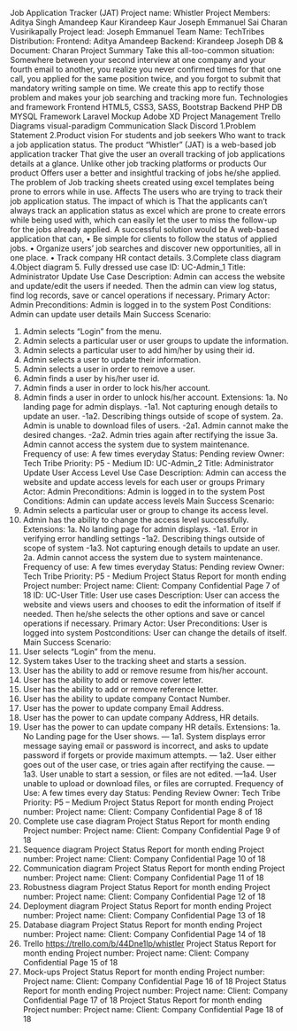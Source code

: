 Job Application Tracker (JAT)
Project name: Whistler
Project Members: Aditya Singh
Amandeep Kaur
Kirandeep Kaur
Joseph Emmanuel
Sai Charan Vusirikapally
Project lead: Joseph Emmanuel
Team Name: TechTribes
Distribution: Frontend: Aditya
Amandeep
Backend: Kirandeep
Joseph
DB & Document: Charan
Project Summary
Take this all-too-common situation: Somewhere between your second interview at one company and your fourth email to another, you realize you never confirmed times for that one call, you applied for the same position twice, and you forgot to submit that mandatory writing sample on time. We create this app to rectify those problem and makes your job searching and tracking more fun.
Technologies and framework
Frontend
HTML5, CSS3, SASS, Bootstrap
Backend
PHP
DB
MYSQL
Framework
Laravel
Mockup
Adobe XD
Project Management
Trello
Diagrams
visual-paradigm
Communication
Slack
Discord
1.Problem Statement
2.Product vision
For
students and job seekers
Who
want to track a job application status.
The product “Whistler” (JAT)
is a web-based job application tracker
That
give the user an overall tracking of job applications details at a glance.
Unlike
other job tracking platforms or products
Our product
Offers user a better and insightful tracking of jobs he/she applied.
The problem of
Job tracking sheets created using excel templates being prone to errors while in use.
Affects
The users who are trying to track their job application status.
The impact of which is
That the applicants can’t always track an application status as excel which are prone to create errors while being used with, which can easily let the user to miss the follow-up for the jobs already applied.
A successful solution would be
A web-based application that can,
• Be simple for clients to follow the status of applied jobs.
• Organize users’ job searches and discover new opportunities, all in one place.
• Track company HR contact details.
3.Complete class diagram
4.Object diagram
5. Fully dressed use case
ID:
UC-Admin_1
Title:
Administrator Update Use Case
Description:
Admin can access the website and update/edit the users if needed. Then the admin can view log status, find log records, save or cancel operations if necessary.
Primary Actor:
Admin
Preconditions:
Admin is logged in to the system
Post Conditions:
Admin can update user details
Main Success
Scenario:
1. Admin selects “Login” from the menu.
2. Admin selects a particular user or user groups to update the information.
3. Admin selects a particular user to add him/her by using their id.
4. Admin selects a user to update their information.
5. Admin selects a user in order to remove a user.
6. Admin finds a user by his/her user id.
7. Admin finds a user in order to lock his/her account.
8. Admin finds a user in order to unlock his/her account.
Extensions:
1a. No landing page for admin displays.
-1a1. Not capturing enough details to update an user.
-1a2. Describing things outside of scope of system. 2a. Admin is unable to download files of users.
-2a1. Admin cannot make the desired changes.
-2a2. Admin tries again after rectifying the issue
3a. Admin cannot access the system due to system maintenance.
Frequency of
use:
A few times everyday
Status:
Pending review
Owner:
Tech Tribe
Priority:
P5 - Medium
ID:
UC-Admin_2
Title:
Administrator Update User Access Level Use Case
Description:
Admin can access the website and update access levels for each user or groups
Primary Actor:
Admin
Preconditions:
Admin is logged in to the system
Post Conditions:
Admin can update access levels
Main Success
Scenario:
1. Admin selects a particular user or group to change its access level.
2. Admin has the ability to change the access level successfully.
Extensions:
1a. No landing page for admin displays.
-1a1. Error in verifying error handling settings
-1a2. Describing things outside of scope of system
-1a3. Not capturing enough details to update an user.
2a. Admin cannot access the system due to system maintenance.
Frequency of
use:
A few times everyday
Status:
Pending review
Owner:
Tech Tribe
Priority:
P5 - Medium
Project Status Report for month ending <month-year> Project number: <project code>
Project name: <project name> Client: <client name>
Company Confidential Page 7 of 18
ID:
UC-User
Title:
User use cases
Description:
User can access the website and views users and chooses to edit the information of itself if needed. Then he/she selects the other options
and save or cancel operations if necessary.
Primary Actor:
User
Preconditions:
User is logged into system
Postconditions:
User can change the details of itself.
Main Success Scenario:
1. User selects “Login” from the menu.
2. System takes User to the tracking sheet and starts a session.
3. User has the ability to add or remove resume from his/her account.
4. User has the ability to add or remove cover letter.
5. User has the ability to add or remove reference letter.
6. User has the ability to update company Contact Number.
7. User has the power to update company Email Address.
8. User has the power to can update company Address, HR details.
9. User has the power to can update company HR details.
Extensions:
1a. No Landing page for the User shows.
— 1a1. System displays error message saying email or password is incorrect, and asks to update password if forgets or provide maximum attempts.
— 1a2. User either goes out of the user case, or tries again after rectifying the cause.
—1a3. User unable to start a session, or files are not edited.
—1a4. User unable to upload or download files, or files are corrupted.
Frequency of
Use:
A few times every day
Status:
Pending Review
Owner:
Tech Tribe
Priority:
P5 – Medium
Project Status Report for month ending <month-year> Project number: <project code>
Project name: <project name> Client: <client name>
Company Confidential Page 8 of 18
6. Complete use case diagram
Project Status Report for month ending <month-year> Project number: <project code>
Project name: <project name> Client: <client name>
Company Confidential Page 9 of 18
7. Sequence diagram
Project Status Report for month ending <month-year> Project number: <project code>
Project name: <project name> Client: <client name>
Company Confidential Page 10 of 18
9. Communication diagram
Project Status Report for month ending <month-year> Project number: <project code>
Project name: <project name> Client: <client name>
Company Confidential Page 11 of 18
9. Robustness diagram
Project Status Report for month ending <month-year> Project number: <project code>
Project name: <project name> Client: <client name>
Company Confidential Page 12 of 18
10. Deployment diagram
Project Status Report for month ending <month-year> Project number: <project code>
Project name: <project name> Client: <client name>
Company Confidential Page 13 of 18
11. Database diagram
Project Status Report for month ending <month-year> Project number: <project code>
Project name: <project name> Client: <client name>
Company Confidential Page 14 of 18
12. Trello
https://trello.com/b/44Dne1lp/whistler
Project Status Report for month ending <month-year> Project number: <project code>
Project name: <project name> Client: <client name>
Company Confidential Page 15 of 18
13. Mock-ups
Project Status Report for month ending <month-year> Project number: <project code>
Project name: <project name> Client: <client name>
Company Confidential Page 16 of 18
Project Status Report for month ending <month-year> Project number: <project code>
Project name: <project name> Client: <client name>
Company Confidential Page 17 of 18
Project Status Report for month ending <month-year> Project number: <project code>
Project name: <project name> Client: <client name>
Company Confidential Page 18 of 18